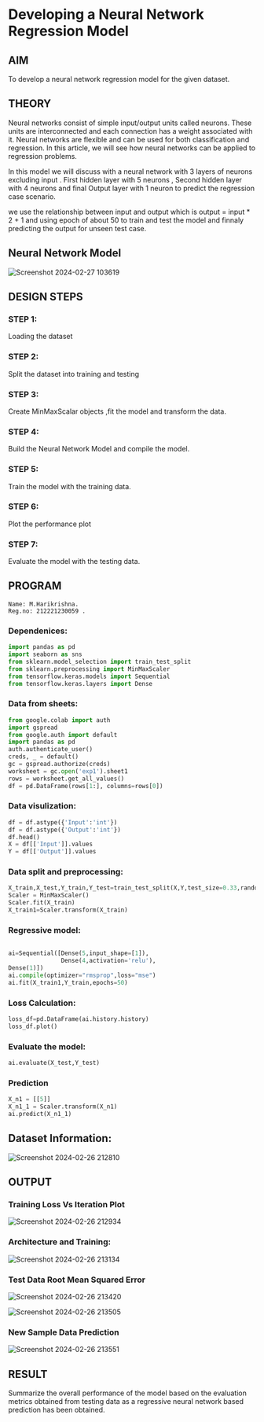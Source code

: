 # Developing a Neural Network Regression Model

## AIM

To develop a neural network regression model for the given dataset.

## THEORY

Neural networks consist of simple input/output units called neurons. These units are interconnected and each connection has a weight associated with it. Neural networks are flexible and can be used for both classification and regression. In this article, we will see how neural networks can be applied to regression problems.

In this model we will discuss with a neural network with 3 layers of neurons excluding input . First hidden layer with 5 neurons , Second hidden layer with 4 neurons and final Output layer with 1 neuron to predict the regression case scenario.

we use the relationship between input and output which is output = input * 2 + 1 and using epoch of about 50 to train and test the model and finnaly predicting the output for unseen test case.

## Neural Network Model

![Screenshot 2024-02-27 103619](https://github.com/Gchethankumar/basic-nn-model/assets/118348224/c975abd8-2403-4150-b715-192359fe52cc)


## DESIGN STEPS

### STEP 1:

Loading the dataset

### STEP 2:

Split the dataset into training and testing

### STEP 3:

Create MinMaxScalar objects ,fit the model and transform the data.

### STEP 4:

Build the Neural Network Model and compile the model.

### STEP 5:

Train the model with the training data.

### STEP 6:

Plot the performance plot

### STEP 7:

Evaluate the model with the testing data.

## PROGRAM
```
Name: M.Harikrishna.
Reg.no: 212221230059 .
```

### Dependenices:
``` python
import pandas as pd
import seaborn as sns
from sklearn.model_selection import train_test_split
from sklearn.preprocessing import MinMaxScaler
from tensorflow.keras.models import Sequential
from tensorflow.keras.layers import Dense
```
### Data from sheets:
```python
from google.colab import auth
import gspread
from google.auth import default
import pandas as pd
auth.authenticate_user()
creds, _ = default()
gc = gspread.authorize(creds)
worksheet = gc.open('exp1').sheet1
rows = worksheet.get_all_values()
df = pd.DataFrame(rows[1:], columns=rows[0])
```

### Data visulization:
```python
df = df.astype({'Input':'int'})
df = df.astype({'Output':'int'})
df.head()
X = df[['Input']].values
Y = df[['Output']].values
```

### Data split and preprocessing:
```python
X_train,X_test,Y_train,Y_test=train_test_split(X,Y,test_size=0.33,random_state=33)
Scaler = MinMaxScaler()
Scaler.fit(X_train)
X_train1=Scaler.transform(X_train)
```
### Regressive model:
```python

ai=Sequential([Dense(5,input_shape=[1]),
               Dense(4,activation='relu'),
Dense(1)])
ai.compile(optimizer="rmsprop",loss="mse")
ai.fit(X_train1,Y_train,epochs=50)
```
### Loss Calculation:
```python
loss_df=pd.DataFrame(ai.history.history)
loss_df.plot()
```
### Evaluate the model:
```python
ai.evaluate(X_test,Y_test)
```
### Prediction
```python
X_n1 = [[5]]
X_n1_1 = Scaler.transform(X_n1)
ai.predict(X_n1_1)
```
## Dataset Information:

![Screenshot 2024-02-26 212810](https://github.com/Gchethankumar/basic-nn-model/assets/118348224/d0c33e13-7304-40c4-a61c-c769665fb3cc)

## OUTPUT

### Training Loss Vs Iteration Plot

![Screenshot 2024-02-26 212934](https://github.com/Gchethankumar/basic-nn-model/assets/118348224/fcc30a02-1362-462a-82f6-21c848c6d4be)

### Architecture and Training:

![Screenshot 2024-02-26 213134](https://github.com/Gchethankumar/basic-nn-model/assets/118348224/dc7b5f6a-34f2-490f-9436-12311d541ff5)

### Test Data Root Mean Squared Error

![Screenshot 2024-02-26 213420](https://github.com/Gchethankumar/basic-nn-model/assets/118348224/acebf048-f433-4c1e-873e-fda3002fb0b3)

![Screenshot 2024-02-26 213505](https://github.com/Gchethankumar/basic-nn-model/assets/118348224/d05c80e2-71c2-4aa6-9265-6ee70f28b78f)

### New Sample Data Prediction

![Screenshot 2024-02-26 213551](https://github.com/Gchethankumar/basic-nn-model/assets/118348224/5163cdb9-5d44-4f90-b8b7-decfa21a1705)

## RESULT

Summarize the overall performance of the model based on the evaluation metrics obtained from testing data as a regressive neural network based prediction has been obtained.
